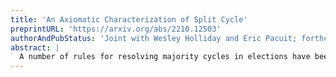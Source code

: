 ```yaml
---
title: 'An Axiomatic Characterization of Split Cycle'
preprintURL: 'https://arxiv.org/abs/2210.12503'
authorAndPubStatus: 'Joint with Wesley Holliday and Eric Pacuit; forthcoming in Social Choice and Welfare'
abstract: | 
  A number of rules for resolving majority cycles in elections have been proposed in the literature. Recently, Holliday and Pacuit (Journal of Theoretical Politics 33 (2021) 475-524) axiomatically characterized the class of rules refined by one such cycle-resolving rule, dubbed Split Cycle: in each majority cycle, discard the majority preferences with the smallest majority margin. They showed that any rule satisfying five standard axioms plus a weakening of Arrow's Independence of Irrelevant Alternatives (IIA), called Coherent IIA, is refined by Split Cycle. In this paper, we go further and show that Split Cycle is the only rule satisfying the axioms of Holliday and Pacuit together with two additional axioms, which characterize the class of rules that refine Split Cycle: Coherent Defeat and Positive Involvement in Defeat. Coherent Defeat states that any majority preference not occurring in a cycle is retained, while Positive Involvement in Defeat is closely related to the well-known axiom of Positive Involvement (as in J. Perez, Social Choice and Welfare 18 (2001) 601-616). We characterize Split Cycle not only as a collective choice rule but also as a social choice correspondence, over both profiles of linear ballots and profiles of ballots allowing ties.
---
```


